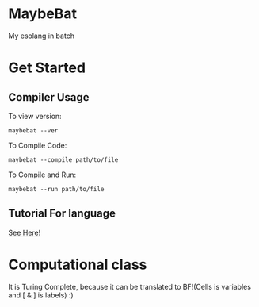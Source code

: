 # MaybeBat
My esolang in batch
# Get Started
## Compiler Usage
To view version:

```maybebat --ver```

To Compile Code:

```maybebat --compile path/to/file```

To Compile and Run:

```maybebat --run path/to/file```
## Tutorial For language
[See Here!](https://github.com/MaksimKayumov/MaybeBat/blob/main/Tutorial.md)
# Computational class
It is Turing Complete, because it can be translated to BF!(Cells is variables and [ & ] is labels) :)
